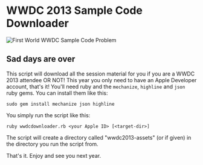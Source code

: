 # WWDC 2013 Sample Code Downloader

![First World WWDC Sample Code Problem](http://cdn.memegenerator.net/instances/400x/21928207.jpg)

## Sad days are over

This script will download all the session material for you if you are a WWDC 2013 attendee OR NOT! This year you only need to have an Apple Developer account, that's it!
You'll need ruby and the `mechanize`, `highline` and `json` ruby gems. You can install them like this:

    sudo gem install mechanize json highline

You simply run the script like this: 

    ruby wwdcdownloader.rb <your Apple ID> [<target-dir>]

The script will create a directory called "wwdc2013-assets" (or <target-dir> if given) in the directory you run the script from.

That's it. Enjoy and see you next year.
